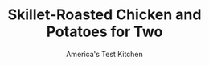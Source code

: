 ---
layout: ../../layouts/MarkdownPostLayout.astro
title: Skillet-Roasted Chicken and Potatoes for Two
author: America's Test Kitchen
pubDate: 2023-03-15
description: "Cooked the right way, these two simple ingredients unite to become more than the sum of their parts."
image_url: https://res.cloudinary.com/hksqkdlah/image/upload/ar_1:1,c_fill,dpr_2.0,f_auto,fl_lossy.progressive.strip_profile,g_faces:auto,q_auto:low,w_344/42987-sfs-skillet-roasted-chicken-and-potatoes-for-two-004
tags: ["Main Courses","Chicken","Potatoes","For Two","Roasts"]
calories: 1574
protein: 40
carbohydrates: 51
fats: 
fiber: 7
ingredients: ["2 (10-ounce), chicken leg quarters, trimmed","1 teaspoon, minced fresh thyme",", Salt and pepper","1 pound, Yukon Gold potatoes, peeled and sliced into ½-inch-thick rounds","2 , shallots, halved through root end","2 tablespoons, extra-virgin olive oil","1 tablespoon, chopped fresh parsley","1/2 teaspoon, grated lemon zest, plus lemon wedges for serving","1/2 teaspoon, minced garlic"]
serves: 2
time: "1 hour"
instructions: ["Adjust oven rack to middle position and heat oven to 400 degrees. Pat chicken dry with paper towels and sprinkle with thyme, ½ teaspoon salt, and ¼ teaspoon pepper. Toss potatoes, shallots, 1 tablespoon oil, ¼ teaspoon salt, and ¼ teaspoon pepper together in bowl. Combine parsley, lemon zest, garlic, and pinch salt in small bowl; set aside.","Heat remaining 1 tablespoon oil in 12-inch ovensafe nonstick skillet over medium heat until shimmering. Add chicken, skin side down, and cook until well browned, about 5 minutes. Transfer chicken to plate, skin side up.","Place potatoes and shallots in single layer in now-empty skillet. Cook over medium heat, without moving vegetables, until bottoms of potatoes are golden brown, about 5 minutes.","Place chicken, skin side up, on top of vegetables and transfer skillet to oven. Roast until chicken registers 175 degrees and potatoes are tender, about 30 minutes. Sprinkle with parsley mixture. Serve, passing lemon wedges separately."]
nutrition: ["1617 mg Potassium","491 mg Phosphorus","83 mg Calcium","4 mg Iron","109 mg Magnesium","1375 mg Sodium","3 mg Zinc","46 g Fat","12 mg Niacin (B3)","23 g Monounsaturated","8 g Polyunsaturated","55 mg Vitamin C","192 mg Cholesterol","10 g Saturated","7 g Fiber","68 µg Folate (food)","6 g Sugars","51 µg Vitamin K","372 g Water","51 g Carbs","68 µg Folate equivalent (total)","40 g Protein","2 mg Vitamin E","1 µg Vitamin B12","1 mg Vitamin B6","67 µg Vitamin A","787 kcal Energy","1574 calories"]
notes: "You can substitute two 10- to 12-ounce bone-in split chicken breasts for the leg quarters, if desired. Be sure to cook the breasts to 160 degrees in step 4, about 35 minutes."
---